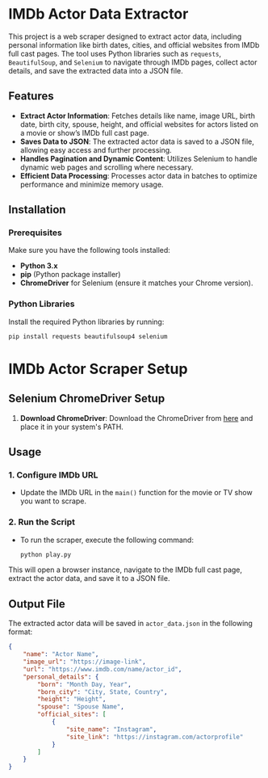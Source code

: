 # IMDb Actor Data Extractor

This project is a web scraper designed to extract actor data, including personal information like birth dates, cities, and official websites from IMDb full cast pages. The tool uses Python libraries such as `requests`, `BeautifulSoup`, and `Selenium` to navigate through IMDb pages, collect actor details, and save the extracted data into a JSON file.

## Features

- **Extract Actor Information**: Fetches details like name, image URL, birth date, birth city, spouse, height, and official websites for actors listed on a movie or show’s IMDb full cast page.
- **Saves Data to JSON**: The extracted actor data is saved to a JSON file, allowing easy access and further processing.
- **Handles Pagination and Dynamic Content**: Utilizes Selenium to handle dynamic web pages and scrolling where necessary.
- **Efficient Data Processing**: Processes actor data in batches to optimize performance and minimize memory usage.

## Installation

### Prerequisites

Make sure you have the following tools installed:
- **Python 3.x**
- **pip** (Python package installer)
- **ChromeDriver** for Selenium (ensure it matches your Chrome version).

### Python Libraries

Install the required Python libraries by running:

```bash
pip install requests beautifulsoup4 selenium
```
# IMDb Actor Scraper Setup

## Selenium ChromeDriver Setup

1. **Download ChromeDriver**: Download the ChromeDriver from [here](https://sites.google.com/chromium.org/driver/downloads) and place it in your system's PATH.

## Usage

### 1. Configure IMDb URL
- Update the IMDb URL in the `main()` function for the movie or TV show you want to scrape.

### 2. Run the Script
- To run the scraper, execute the following command:
    ```bash
    python play.py
    ```

This will open a browser instance, navigate to the IMDb full cast page, extract the actor data, and save it to a JSON file.

## Output File

The extracted actor data will be saved in `actor_data.json` in the following format:

```json
{
    "name": "Actor Name",
    "image_url": "https://image-link",
    "url": "https://www.imdb.com/name/actor_id",
    "personal_details": {
        "born": "Month Day, Year",
        "born_city": "City, State, Country",
        "height": "Height",
        "spouse": "Spouse Name",
        "official_sites": [
            {
                "site_name": "Instagram",
                "site_link": "https://instagram.com/actorprofile"
            }
        ]
    }
}
```
